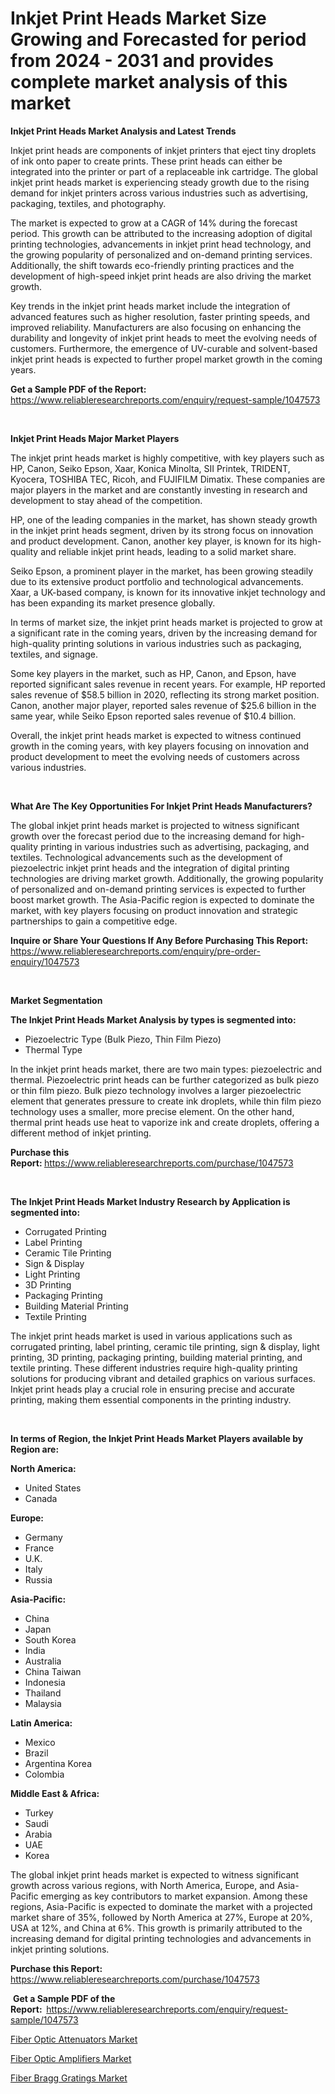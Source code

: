 <p><h1>Inkjet Print Heads Market Size Growing and Forecasted for period from 2024 - 2031 and provides complete market analysis of this market</h1></p><p><strong>Inkjet Print Heads Market Analysis and Latest Trends</strong></p>
<p><p>Inkjet print heads are components of inkjet printers that eject tiny droplets of ink onto paper to create prints. These print heads can either be integrated into the printer or part of a replaceable ink cartridge. The global inkjet print heads market is experiencing steady growth due to the rising demand for inkjet printers across various industries such as advertising, packaging, textiles, and photography.</p><p>The market is expected to grow at a CAGR of 14% during the forecast period. This growth can be attributed to the increasing adoption of digital printing technologies, advancements in inkjet print head technology, and the growing popularity of personalized and on-demand printing services. Additionally, the shift towards eco-friendly printing practices and the development of high-speed inkjet print heads are also driving the market growth.</p><p>Key trends in the inkjet print heads market include the integration of advanced features such as higher resolution, faster printing speeds, and improved reliability. Manufacturers are also focusing on enhancing the durability and longevity of inkjet print heads to meet the evolving needs of customers. Furthermore, the emergence of UV-curable and solvent-based inkjet print heads is expected to further propel market growth in the coming years.</p></p>
<p><strong>Get a Sample PDF of the Report:&nbsp;</strong> <a href="https://www.reliableresearchreports.com/enquiry/request-sample/1047573">https://www.reliableresearchreports.com/enquiry/request-sample/1047573</a></p>
<p>&nbsp;</p>
<p><strong>Inkjet Print Heads Major Market Players</strong></p>
<p><p>The inkjet print heads market is highly competitive, with key players such as HP, Canon, Seiko Epson, Xaar, Konica Minolta, SII Printek, TRIDENT, Kyocera, TOSHIBA TEC, Ricoh, and FUJIFILM Dimatix. These companies are major players in the market and are constantly investing in research and development to stay ahead of the competition.</p><p>HP, one of the leading companies in the market, has shown steady growth in the inkjet print heads segment, driven by its strong focus on innovation and product development. Canon, another key player, is known for its high-quality and reliable inkjet print heads, leading to a solid market share.</p><p>Seiko Epson, a prominent player in the market, has been growing steadily due to its extensive product portfolio and technological advancements. Xaar, a UK-based company, is known for its innovative inkjet technology and has been expanding its market presence globally.</p><p>In terms of market size, the inkjet print heads market is projected to grow at a significant rate in the coming years, driven by the increasing demand for high-quality printing solutions in various industries such as packaging, textiles, and signage.</p><p>Some key players in the market, such as HP, Canon, and Epson, have reported significant sales revenue in recent years. For example, HP reported sales revenue of $58.5 billion in 2020, reflecting its strong market position. Canon, another major player, reported sales revenue of $25.6 billion in the same year, while Seiko Epson reported sales revenue of $10.4 billion.</p><p>Overall, the inkjet print heads market is expected to witness continued growth in the coming years, with key players focusing on innovation and product development to meet the evolving needs of customers across various industries.</p></p>
<p>&nbsp;</p>
<p><strong>What Are The Key Opportunities For Inkjet Print Heads Manufacturers?</strong></p>
<p><p>The global inkjet print heads market is projected to witness significant growth over the forecast period due to the increasing demand for high-quality printing in various industries such as advertising, packaging, and textiles. Technological advancements such as the development of piezoelectric inkjet print heads and the integration of digital printing technologies are driving market growth. Additionally, the growing popularity of personalized and on-demand printing services is expected to further boost market growth. The Asia-Pacific region is expected to dominate the market, with key players focusing on product innovation and strategic partnerships to gain a competitive edge.</p></p>
<p><strong>Inquire or Share Your Questions If Any Before Purchasing This Report:</strong> <a href="https://www.reliableresearchreports.com/enquiry/pre-order-enquiry/1047573">https://www.reliableresearchreports.com/enquiry/pre-order-enquiry/1047573</a></p>
<p>&nbsp;</p>
<p><strong>Market Segmentation</strong></p>
<p><strong>The Inkjet Print Heads Market Analysis by types is segmented into:</strong></p>
<p><ul><li>Piezoelectric Type (Bulk Piezo, Thin Film Piezo)</li><li>Thermal Type</li></ul></p>
<p><p>In the inkjet print heads market, there are two main types: piezoelectric and thermal. Piezoelectric print heads can be further categorized as bulk piezo or thin film piezo. Bulk piezo technology involves a larger piezoelectric element that generates pressure to create ink droplets, while thin film piezo technology uses a smaller, more precise element. On the other hand, thermal print heads use heat to vaporize ink and create droplets, offering a different method of inkjet printing.</p></p>
<p><strong>Purchase this Report:&nbsp;</strong><a href="https://www.reliableresearchreports.com/purchase/1047573">https://www.reliableresearchreports.com/purchase/1047573</a></p>
<p>&nbsp;</p>
<p><strong>The Inkjet Print Heads Market Industry Research by Application is segmented into:</strong></p>
<p><ul><li>Corrugated Printing</li><li>Label Printing</li><li>Ceramic Tile Printing</li><li>Sign & Display</li><li>Light Printing</li><li>3D Printing</li><li>Packaging Printing</li><li>Building Material Printing</li><li>Textile Printing</li></ul></p>
<p><p>The inkjet print heads market is used in various applications such as corrugated printing, label printing, ceramic tile printing, sign & display, light printing, 3D printing, packaging printing, building material printing, and textile printing. These different industries require high-quality printing solutions for producing vibrant and detailed graphics on various surfaces. Inkjet print heads play a crucial role in ensuring precise and accurate printing, making them essential components in the printing industry.</p></p>
<p>&nbsp;</p>
<p><strong>In terms of Region, the Inkjet Print Heads Market Players available by Region are:</strong></p>
<p>
    <p> <strong> North America: </strong>
        <ul>
            <li>United States</li>
            <li>Canada</li>
        </ul>
        </p> 
    <p> <strong> Europe: </strong>
        <ul>
            <li>Germany</li>
            <li>France</li>
            <li>U.K.</li>
            <li>Italy</li>
            <li>Russia</li>
        </ul>
        </p> 
    <p> <strong> Asia-Pacific: </strong>
        <ul>
            <li>China</li>
            <li>Japan</li>
            <li>South Korea</li>
            <li>India</li>
            <li>Australia</li>
            <li>China Taiwan</li>
            <li>Indonesia</li>
            <li>Thailand</li>
            <li>Malaysia</li>
        </ul>
        </p> 
    <p> <strong> Latin America: </strong>
        <ul>
            <li>Mexico</li>
            <li>Brazil</li>
            <li>Argentina Korea</li>
            <li>Colombia</li>
        </ul>
        </p> 
    <p> <strong> Middle East & Africa: </strong>
        <ul>
            <li>Turkey</li>
            <li>Saudi</li>
            <li>Arabia</li>
            <li>UAE</li>
            <li>Korea</li>
        </ul>
    </p>
    </p>
<p><p>The global inkjet print heads market is expected to witness significant growth across various regions, with North America, Europe, and Asia-Pacific emerging as key contributors to market expansion. Among these regions, Asia-Pacific is expected to dominate the market with a projected market share of 35%, followed by North America at 27%, Europe at 20%, USA at 12%, and China at 6%. This growth is primarily attributed to the increasing demand for digital printing technologies and advancements in inkjet printing solutions.</p></p>
<p><strong>Purchase this Report: </strong><a href="https://www.reliableresearchreports.com/purchase/1047573">https://www.reliableresearchreports.com/purchase/1047573</a></p>
<p>&nbsp;<strong>Get a Sample PDF of the Report:&nbsp;&nbsp;</strong><a href="https://www.reliableresearchreports.com/enquiry/request-sample/1047573">https://www.reliableresearchreports.com/enquiry/request-sample/1047573</a></p>
<p><strong></strong></p>
<p><p><a href="https://github.com/GroverBarry/Market-Research-Report-List-4/blob/main/fiber-optic-attenuators-market.md">Fiber Optic Attenuators Market</a></p><p><a href="https://github.com/lylyparadise/Market-Research-Report-List-2/blob/main/fiber-optic-amplifiers-market.md">Fiber Optic Amplifiers Market</a></p><p><a href="https://github.com/kathiaseamanalvaradovlprc2h/Market-Research-Report-List-1/blob/main/fiber-bragg-gratings-market.md">Fiber Bragg Gratings Market</a></p></p>